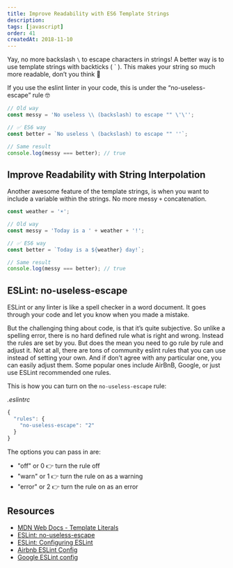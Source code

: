 ```yaml
---
title: Improve Readability with ES6 Template Strings
description:
tags: [javascript]
order: 41
createdAt: 2018-11-10
---
```


Yay, no more backslash `\` to escape characters in strings! A better way is to use template strings with backticks ( ` ). This makes your string so much more readable, don’t you think 👏

If you use the eslint linter in your code, this is under the “no-useless-escape” rule 🤓

```javascript
// Old way
const messy = 'No useless \\ (backslash) to escape "" \'\'';

// ✅ ES6 way
const better = `No useless \ (backslash) to escape "" ''`;

// Same result
console.log(messy === better); // true
```

## Improve Readability with String Interpolation

Another awesome feature of the template strings, is when you want to include a variable within the strings. No more messy `+` concatenation.

```javascript
const weather = '☀️';

// Old way
const messy = 'Today is a ' + weather + '!';

// ✅ ES6 way
const better = `Today is a ${weather} day!`;

// Same result
console.log(messy === better); // true
```

## ESLint: no-useless-escape

ESLint or any linter is like a spell checker in a word document. It goes through your code and let you know when you made a mistake.

But the challenging thing about code, is that it’s quite subjective. So unlike a spelling error, there is no hard defined rule what is right and wrong. Instead the rules are set by you. But does the mean you need to go rule by rule and adjust it. Not at all, there are tons of community eslint rules that you can use instead of setting your own. And if don’t agree with any particular one, you can easily adjust them. Some popular ones include AirBnB, Google, or just use ESLint recommended one rules.

This is how you can turn on the `no-useless-escape` rule:

_.eslintrc_

```javascript
{
  "rules": {
    "no-useless-escape": "2"
  }
}
```

The options you can pass in are:

- "off" or 0 👉 turn the rule off
- "warn" or 1 👉 turn the rule on as a warning
- "error" or 2 👉 turn the rule on as an error

## Resources

- [MDN Web Docs - Template Literals](https://developer.mozilla.org/en-US/docs/Web/JavaScript/Reference/Template_literals)
- [ESLint: no-useless-escape](https://eslint.org/docs/2.13.1/rules/no-useless-escape)
- [ESLint: Configuring ESLint](https://eslint.org/docs/user-guide/configuring)
- [Airbnb ESLint Config](https://github.com/airbnb/javascript/tree/master/packages/eslint-config-airbnb)
- [Google ESLint config](https://github.com/google/eslint-config-google)
